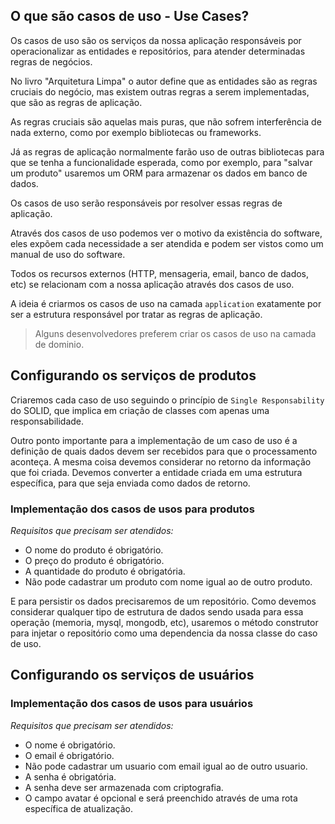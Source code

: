 ## O que são casos de uso - Use Cases?

Os casos de uso são os serviços da nossa aplicação responsáveis por operacionalizar as entidades e repositórios, para atender determinadas regras de negócios.

No livro "Arquitetura Limpa" o autor define que as entidades são as regras cruciais do negócio, mas existem outras regras a serem implementadas, que são as regras de aplicação.

As regras cruciais são aquelas mais puras, que não sofrem interferência de nada externo, como por exemplo bibliotecas ou frameworks.

Já as regras de aplicação normalmente farão uso de outras bibliotecas para que se tenha a funcionalidade esperada, como por exemplo, para "salvar um produto" usaremos um ORM para armazenar os dados em banco de dados.

Os casos de uso serão responsáveis por resolver essas regras de aplicação.

Através dos casos de uso podemos ver o motivo da existência do software, eles expõem cada necessidade a ser atendida e podem ser vistos como um manual de uso do software.

Todos os recursos externos (HTTP, mensageria, email, banco de dados, etc) se relacionam com a nossa aplicação através dos casos de uso.

A ideia é criarmos os casos de uso na camada `application` exatamente por ser a estrutura responsável por tratar as regras de aplicação.

> Alguns desenvolvedores preferem criar os casos de uso na camada de dominio.

## Configurando os serviços de produtos

Criaremos cada caso de uso seguindo o princípio de `Single Responsability` do SOLID, que implica em criação de classes com apenas uma responsabilidade.

Outro ponto importante para a implementação de um caso de uso é a definição de quais dados devem ser recebidos para que o processamento aconteça. A mesma coisa devemos considerar no retorno da informação que foi criada. Devemos converter a entidade criada em uma estrutura específica, para que seja enviada como dados de retorno.

### Implementação dos casos de usos para produtos

*Requisitos que precisam ser atendidos:*

- O nome do produto é obrigatório.
- O preço do produto é obrigatório.
- A quantidade do produto é obrigatória.
- Não pode cadastrar um produto com nome igual ao de outro produto.

E para persistir os dados precisaremos de um repositório. Como devemos considerar qualquer tipo de estrutura de dados sendo usada para essa operação (memoria, mysql, mongodb, etc), usaremos o método construtor para injetar o repositório como uma dependencia da nossa classe do caso de uso.

## Configurando os serviços de usuários

### Implementação dos casos de usos para usuários

*Requisitos que precisam ser atendidos:*
- O nome é obrigatório.
- O email é obrigatório.
- Não pode cadastrar um usuario com email igual ao de outro usuario.
- A senha é obrigatória.
- A senha deve ser armazenada com criptografia.
- O campo avatar é opcional e será preenchido através de uma rota específica de atualização.
